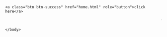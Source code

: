 
<html>
<head>
    <title>
      My codes
    </title>
        <link rel="icon" href="Logo.jpg">
        </head>
  <body>
   
    
    <a class="btn btn-success" href="home.html" role="button">click here</a>
    
<marquee> Welcome To My codes </marquee>
   
    </body>
  </html>
